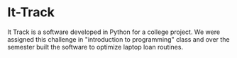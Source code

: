 # It-Track
It Track is a software developed in Python for a college project. We were assigned this challenge in "introduction to programming" class and over the semester built the software to optimize laptop loan routines. 
